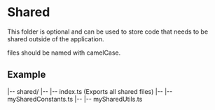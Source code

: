 # Shared

This folder is optional and can be used to store code that needs to be shared outside of the application.

files should be named with camelCase.

## Example

|-- shared/
|-- |-- index.ts (Exports all shared files)
|-- |-- mySharedConstants.ts
|-- |-- mySharedUtils.ts
